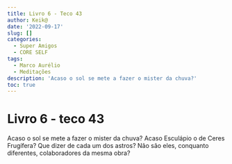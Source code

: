 ```yaml
---
title: Livro 6 - Teco 43
author: Keik@
date: '2022-09-17'
slug: []
categories:
  - Super Amigos
  - CORE SELF
tags:
  - Marco Aurélio
  - Meditações
description: 'Acaso o sol se mete a fazer o mister da chuva?'
toc: true
---
```


# Livro 6 - teco 43

Acaso o sol se mete a fazer o mister da chuva? Acaso Esculápio o de Ceres Frugífera? Que dizer de cada um dos astros? Não são eles, conquanto diferentes, colaboradores da mesma obra?

